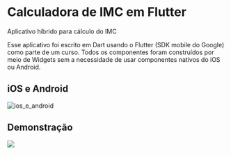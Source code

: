 # Calculadora de IMC em Flutter
Aplicativo híbrido para cálculo do IMC

Esse aplicativo foi escrito em Dart usando o Flutter (SDK mobile do Google) como parte de um curso.
Todos os componentes foram construídos por meio de Widgets sem a necessidade de usar componentes nativos do iOS ou Android.

## iOS e Android
![ios_e_android](https://user-images.githubusercontent.com/7269894/68592629-48a86600-0472-11ea-81a5-1741338922a1.jpg)

## Demonstração
![](https://user-images.githubusercontent.com/7269894/68592357-a25c6080-0471-11ea-8c4f-a44fece03010.gif)
